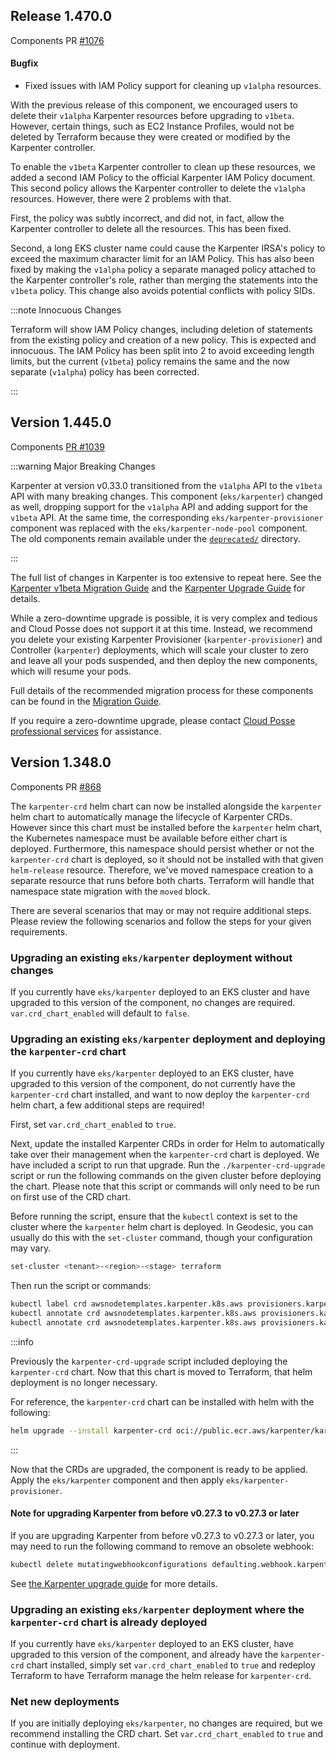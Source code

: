 ## Release 1.470.0

Components PR [#1076](https://github.com/cloudposse/terraform-aws-components/pull/1076)

#### Bugfix

- Fixed issues with IAM Policy support for cleaning up `v1alpha` resources.

With the previous release of this component, we encouraged users to delete their `v1alpha` Karpenter resources before
upgrading to `v1beta`. However, certain things, such as EC2 Instance Profiles, would not be deleted by Terraform because
they were created or modified by the Karpenter controller.

To enable the `v1beta` Karpenter controller to clean up these resources, we added a second IAM Policy to the official
Karpenter IAM Policy document. This second policy allows the Karpenter controller to delete the `v1alpha` resources.
However, there were 2 problems with that.

First, the policy was subtly incorrect, and did not, in fact, allow the Karpenter controller to delete all the
resources. This has been fixed.

Second, a long EKS cluster name could cause the Karpenter IRSA's policy to exceed the maximum character limit for an IAM
Policy. This has also been fixed by making the `v1alpha` policy a separate managed policy attached to the Karpenter
controller's role, rather than merging the statements into the `v1beta` policy. This change also avoids potential
conflicts with policy SIDs.

:::note Innocuous Changes

Terraform will show IAM Policy changes, including deletion of statements from the existing policy and creation of a new
policy. This is expected and innocuous. The IAM Policy has been split into 2 to avoid exceeding length limits, but the
current (`v1beta`) policy remains the same and the now separate (`v1alpha`) policy has been corrected.

:::

## Version 1.445.0

Components [PR #1039](https://github.com/cloudposse/terraform-aws-components/pull/1039)

:::warning Major Breaking Changes

Karpenter at version v0.33.0 transitioned from the `v1alpha` API to the `v1beta` API with many breaking changes. This
component (`eks/karpenter`) changed as well, dropping support for the `v1alpha` API and adding support for the `v1beta`
API. At the same time, the corresponding `eks/karpenter-provisioner` component was replaced with the
`eks/karpenter-node-pool` component. The old components remain available under the
[`deprecated/`](https://github.com/cloudposse/terraform-aws-components/tree/main/deprecated) directory.

:::

The full list of changes in Karpenter is too extensive to repeat here. See the
[Karpenter v1beta Migration Guide](https://karpenter.sh/v0.32/upgrading/v1beta1-migration/) and the
[Karpenter Upgrade Guide](https://karpenter.sh/docs/upgrading/upgrade-guide/) for details.

While a zero-downtime upgrade is possible, it is very complex and tedious and Cloud Posse does not support it at this
time. Instead, we recommend you delete your existing Karpenter Provisioner (`karpenter-provisioner`) and Controller
(`karpenter`) deployments, which will scale your cluster to zero and leave all your pods suspended, and then deploy the
new components, which will resume your pods.

Full details of the recommended migration process for these components can be found in the
[Migration Guide](https://github.com/cloudposse/terraform-aws-components/blob/main/modules/eks/karpenter/docs/v1alpha-to-v1beta-migration.md).

If you require a zero-downtime upgrade, please contact
[Cloud Posse professional services](https://cloudposse.com/services/) for assistance.

## Version 1.348.0

Components PR [#868](https://github.com/cloudposse/terraform-aws-components/pull/868)

The `karpenter-crd` helm chart can now be installed alongside the `karpenter` helm chart to automatically manage the
lifecycle of Karpenter CRDs. However since this chart must be installed before the `karpenter` helm chart, the
Kubernetes namespace must be available before either chart is deployed. Furthermore, this namespace should persist
whether or not the `karpenter-crd` chart is deployed, so it should not be installed with that given `helm-release`
resource. Therefore, we've moved namespace creation to a separate resource that runs before both charts. Terraform will
handle that namespace state migration with the `moved` block.

There are several scenarios that may or may not require additional steps. Please review the following scenarios and
follow the steps for your given requirements.

### Upgrading an existing `eks/karpenter` deployment without changes

If you currently have `eks/karpenter` deployed to an EKS cluster and have upgraded to this version of the component, no
changes are required. `var.crd_chart_enabled` will default to `false`.

### Upgrading an existing `eks/karpenter` deployment and deploying the `karpenter-crd` chart

If you currently have `eks/karpenter` deployed to an EKS cluster, have upgraded to this version of the component, do not
currently have the `karpenter-crd` chart installed, and want to now deploy the `karpenter-crd` helm chart, a few
additional steps are required!

First, set `var.crd_chart_enabled` to `true`.

Next, update the installed Karpenter CRDs in order for Helm to automatically take over their management when the
`karpenter-crd` chart is deployed. We have included a script to run that upgrade. Run the `./karpenter-crd-upgrade`
script or run the following commands on the given cluster before deploying the chart. Please note that this script or
commands will only need to be run on first use of the CRD chart.

Before running the script, ensure that the `kubectl` context is set to the cluster where the `karpenter` helm chart is
deployed. In Geodesic, you can usually do this with the `set-cluster` command, though your configuration may vary.

```bash
set-cluster <tenant>-<region>-<stage> terraform
```

Then run the script or commands:

```bash
kubectl label crd awsnodetemplates.karpenter.k8s.aws provisioners.karpenter.sh app.kubernetes.io/managed-by=Helm --overwrite
kubectl annotate crd awsnodetemplates.karpenter.k8s.aws provisioners.karpenter.sh meta.helm.sh/release-name=karpenter-crd --overwrite
kubectl annotate crd awsnodetemplates.karpenter.k8s.aws provisioners.karpenter.sh meta.helm.sh/release-namespace=karpenter --overwrite
```

:::info

Previously the `karpenter-crd-upgrade` script included deploying the `karpenter-crd` chart. Now that this chart is moved
to Terraform, that helm deployment is no longer necessary.

For reference, the `karpenter-crd` chart can be installed with helm with the following:

```bash
helm upgrade --install karpenter-crd oci://public.ecr.aws/karpenter/karpenter-crd --version "$VERSION" --namespace karpenter
```

:::

Now that the CRDs are upgraded, the component is ready to be applied. Apply the `eks/karpenter` component and then apply
`eks/karpenter-provisioner`.

#### Note for upgrading Karpenter from before v0.27.3 to v0.27.3 or later

If you are upgrading Karpenter from before v0.27.3 to v0.27.3 or later, you may need to run the following command to
remove an obsolete webhook:

```bash
kubectl delete mutatingwebhookconfigurations defaulting.webhook.karpenter.sh
```

See [the Karpenter upgrade guide](https://karpenter.sh/v0.32/upgrading/upgrade-guide/#upgrading-to-v0273) for more
details.

### Upgrading an existing `eks/karpenter` deployment where the `karpenter-crd` chart is already deployed

If you currently have `eks/karpenter` deployed to an EKS cluster, have upgraded to this version of the component, and
already have the `karpenter-crd` chart installed, simply set `var.crd_chart_enabled` to `true` and redeploy Terraform to
have Terraform manage the helm release for `karpenter-crd`.

### Net new deployments

If you are initially deploying `eks/karpenter`, no changes are required, but we recommend installing the CRD chart. Set
`var.crd_chart_enabled` to `true` and continue with deployment.
